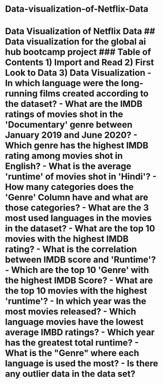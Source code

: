 # Data-visualization-of-Netflix-Data
# Data Visualization of Netflix Data ## Data visualization for the global ai hub bootcamp project ### Table of Contents  1) Import and Read 2) First Look to Data 3) Data Visualization       - In which language were the long-running films created according to the dataset?       - What are the IMDB ratings of movies shot in the 'Documentary' genre between January 2019 and June 2020?       - Which genre has the highest IMDB rating among movies shot in English?       - What is the average 'runtime' of movies shot in 'Hindi'?       - How many categories does the 'Genre' Column have and what are those categories?       - What are the 3 most used languages in the movies in the dataset?       - What are the top 10 movies with the highest IMDB rating?       - What is the correlation between IMDB score and 'Runtime'?       - Which are the top 10 'Genre' with the highest IMDB Score?       - What are the top 10 movies with the highest 'runtime'?       - In which year was the most movies released?       - Which language movies have the lowest average IMBD ratings?       - Which year has the greatest total runtime?       - What is the "Genre" where each language is used the most?       - Is there any outlier data in the data set?

